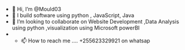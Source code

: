- 👋 Hi, I’m @Mould03
- 🌱 I build software using  python , JavaScript, Java  
- 💞️ I’m looking to collaborate on Website Development ,Data Analysis using python ,visualization using  Microsoft powerBI
- - 📫 How to reach me .... +255623329921 on whatsap

<!---
Mould03/Mould03 is a ✨ special ✨ repository because its `README.md` (this file) appears on your GitHub profile.
You can click the Preview link to take a look at your changes.
--->

